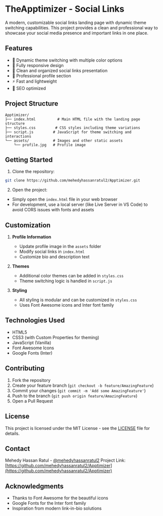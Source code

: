 # TheApptimizer - Social Links

A modern, customizable social links landing page with dynamic theme switching capabilities. This project provides a clean and professional way to showcase your social media presence and important links in one place.

## Features

- 🎨 Dynamic theme switching with multiple color options
- 📱 Fully responsive design
- 🔗 Clean and organized social links presentation
- 👤 Professional profile section
- ⚡ Fast and lightweight
- 🎯 SEO optimized

## Project Structure

```
Apptimizer/
├── index.html          # Main HTML file with the landing page structure
├── styles.css         # CSS styles including theme variations
├── script.js         # JavaScript for theme switching and interactions
└── assets/           # Images and other static assets
    └── profile.jpg   # Profile image
```

## Getting Started

1. Clone the repository:
```bash
git clone https://github.com/mehedyhassanratul2/Apptimizer.git
```

2. Open the project:
- Simply open the `index.html` file in your web browser
- For development, use a local server (like Live Server in VS Code) to avoid CORS issues with fonts and assets

## Customization

1. **Profile Information**
   - Update profile image in the `assets` folder
   - Modify social links in `index.html`
   - Customize bio and description text

2. **Themes**
   - Additional color themes can be added in `styles.css`
   - Theme switching logic is handled in `script.js`

3. **Styling**
   - All styling is modular and can be customized in `styles.css`
   - Uses Font Awesome icons and Inter font family

## Technologies Used

- HTML5
- CSS3 (with Custom Properties for theming)
- JavaScript (Vanilla)
- Font Awesome Icons
- Google Fonts (Inter)

## Contributing

1. Fork the repository
2. Create your feature branch (`git checkout -b feature/AmazingFeature`)
3. Commit your changes (`git commit -m 'Add some AmazingFeature'`)
4. Push to the branch (`git push origin feature/AmazingFeature`)
5. Open a Pull Request

## License

This project is licensed under the MIT License - see the [LICENSE](LICENSE) file for details.

## Contact

Mehedy Hassan Ratul - [@mehedyhassanratul2](https://github.com/mehedyhassanratul2)
Project Link: [https://github.com/mehedyhassanratul2/Apptimizer](https://github.com/mehedyhassanratul2/Apptimizer)

## Acknowledgments

* Thanks to Font Awesome for the beautiful icons
* Google Fonts for the Inter font family
* Inspiration from modern link-in-bio solutions
